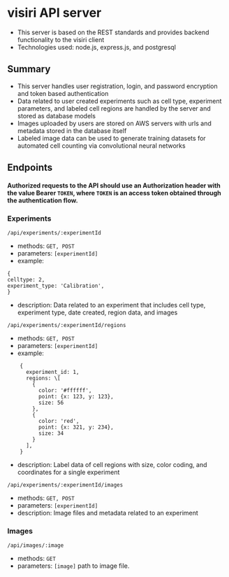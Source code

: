 # visiri API server
- This server is based on the REST standards and provides backend functionality to the visiri client
- Technologies used: node.js, express.js, and postgresql
## Summary
- This server handles user registration, login, and password encryption and token based authentication
- Data related to user created experiments such as cell type, experiment parameters, and labeled cell regions are handled by the server and stored as database models
- Images uploaded by users are stored on AWS servers with urls and metadata stored in the database itself
- Labeled image data can be used to generate training datasets for automated cell counting via convolutional neural networks

## Endpoints

#### Authorized requests to the API should use an Authorization header with the value Bearer `TOKEN`, where `TOKEN` is an access token obtained through the authentication flow.
  
### Experiments  
`/api/experiments/:experimentId`  
- methods: `GET, POST`  
- parameters: `[experimentId]`  
- example:  
```
{  
celltype: 2,  
experiment_type: 'Calibration',  
}  
```

- description: Data related to an experiment that includes cell type, experiment type, date created, region data, and images  
  
`/api/experiments/:experimentId/regions`  
- methods: `GET, POST`  
- parameters: `[experimentId]`  
- example:  
```
    {  
      experiment_id: 1,  
      regions: \[  
        {  
          color: '#ffffff',  
          point: {x: 123, y: 123},  
          size: 56  
        },  
        {  
          color: 'red',  
          point: {x: 321, y: 234},  
          size: 34  
        }  
      ],  
    }
```
- description: Label data of cell regions with size, color coding, and coordinates for a single experiment  
  
`/api/experiments/:experimentId/images`  
- methods: `GET, POST`  
- parameters: `[experimentId]`  
- description: Image files and metadata related to an experiment  
  
### Images  
`/api/images/:image`  
- methods: `GET`  
- parameters: `[image]` path to image file.  
  
